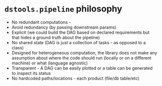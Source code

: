 # `dstools.pipeline` philosophy

* No redundant computations - 
* Avoid redundancy (by passing downstream params)
* Explicit (we could build the DAG based on declared requirements but that hides a ground truth about the pipeline)
* No shared state (DAG is just a collection of tasks - as opposed to a class)
* Designed for heterogeneous computation, the library does not make any assumption about where the code should run (locally or on a different machine) or what (language agnostic)
* Transparent - A DAG can be easily plotted or a table can be generated to inspect its status
* No hardcoded paths/locations - each product (file/db table/etc)
